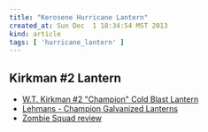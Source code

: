 ```yaml
---
title: "Kerosene Hurricane Lantern"
created_at: Sun Dec  1 18:34:54 MST 2013
kind: article
tags: [ 'hurricane_lantern' ]
---
```


## Kirkman #2 Lantern

* [W.T. Kirkman #2 "Champion" Cold Blast Lantern](http://www.lanternnet.com/Merchant2/merchant.mvc?Screen=PROD&Store_Code=WKL&Product_Code=WTK2&Category_Code=WKPL)
* [Lehmans - Champion Galvanized Lanterns](https://www.lehmans.com/p-2894-champion-galvanized-lanterns.aspx)
* [Zombie Squad review](http://zombiehunters.org/forum/viewtopic.php?f=34&t=34203&p=704408)



